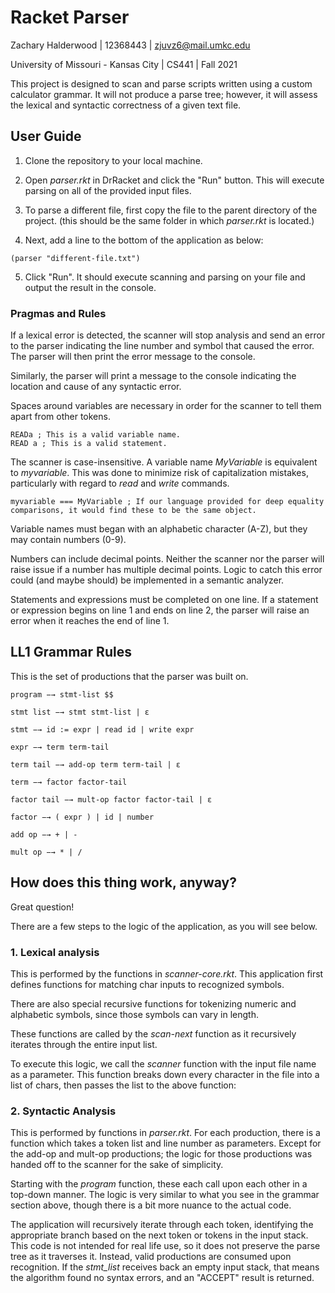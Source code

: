 # Racket Parser

Zachary Halderwood | 12368443 | zjuvz6@mail.umkc.edu

University of Missouri - Kansas City | CS441 | Fall 2021

This project is designed to scan and parse scripts written using a custom calculator grammar. It will not produce a parse tree; however, it will assess the lexical and syntactic correctness of a given text file.


## User Guide

1) Clone the repository to your local machine.

2) Open *parser.rkt* in DrRacket and click the "Run" button. This will execute parsing on all of the provided input files.

3) To parse a different file, first copy the file to the parent directory of the project. (this should be the same folder in which *parser.rkt* is located.) 

4) Next, add a line to the bottom of the application as below:

```
(parser "different-file.txt")
```

5) Click "Run". It should execute scanning and parsing on your file and output the result in the console. 

### Pragmas and Rules

If a lexical error is detected, the scanner will stop analysis and send an error to the parser indicating the line number and symbol that caused the error. The parser will then print the error message to the console.

Similarly, the parser will print a message to the console indicating the location and cause of any syntactic error.

Spaces around variables are necessary in order for the scanner to tell them apart from other tokens.

```
READa ; This is a valid variable name.
READ a ; This is a valid statement.
```

The scanner is case-insensitive. A variable name *MyVariable* is equivalent to *myvariable*. This was done to minimize risk of capitalization mistakes, particularly with regard to *read* and *write* commands.

```myvariable === MyVariable ; If our language provided for deep equality comparisons, it would find these to be the same object.```

Variable names must began with an alphabetic character (A-Z), but they may contain numbers (0-9).

Numbers can include decimal points. Neither the scanner nor the parser will raise issue if a number has multiple decimal points. Logic to catch this error could (and maybe should) be implemented in a semantic analyzer.

Statements and expressions must be completed on one line. If a statement or expression begins on line 1 and ends on line 2, the parser will raise an error when it reaches the end of line 1.


## LL1 Grammar Rules

This is the set of productions that the parser was built on.

```
program −→ stmt-list $$

stmt list −→ stmt stmt-list | ε

stmt −→ id := expr | read id | write expr

expr −→ term term-tail

term tail −→ add-op term term-tail | ε

term −→ factor factor-tail

factor tail −→ mult-op factor factor-tail | ε

factor −→ ( expr ) | id | number

add op −→ + | -

mult op −→ * | /
```


## How does this thing work, anyway?

Great question!

There are a few steps to the logic of the application, as you will see below.

### 1. Lexical analysis

This is performed by the functions in *scanner-core.rkt*. This application first defines functions for matching char inputs to recognized symbols.

There are also special recursive functions for tokenizing numeric and alphabetic symbols, since those symbols can vary in length.

These functions are called by the *scan-next* function as it recursively iterates through the entire input list.

To execute this logic, we call the *scanner* function with the input file name as a parameter. This function breaks down every character in the file into a list of chars, then passes the list to the above function:

### 2. Syntactic Analysis

This is performed by functions in *parser.rkt*. For each production, there is a function which takes a token list and line number as parameters. Except for the add-op and mult-op productions; the logic for those productions was handed off to the scanner for the sake of simplicity.

Starting with the *program* function, these each call upon each other in a top-down manner. The logic is very similar to what you see in the grammar section above, though there is a bit more nuance to the actual code.

The application will recursively iterate through each token, identifying the appropriate branch based on the next token or tokens in the input stack. This code is not intended for real life use, so it does not preserve the parse tree as it traverses it. Instead, valid productions are consumed upon recognition. If the *stmt_list* receives back an empty input stack, that means the algorithm found no syntax errors, and an "ACCEPT" result is returned.
